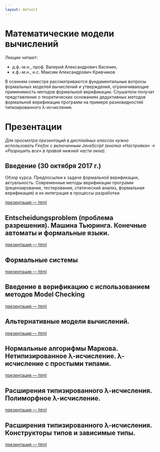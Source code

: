 ```yaml
---
layout: default
---
```


# Математические модели вычислений

Лекции читают:

-  д.ф.-м.н., проф. Валерий Александрович Васенин,
-  к.ф.-м.н., н.с. Максим Александрович Кривчиков

В осеннем семестре рассматриваются фундаментальные вопросы формальных моделей вычислений и утверждения, ограничивающие применимость методов формальной верификации. Слушатели получат представление о теоретических основаниях дедуктивных методов формальной верификации программ на примере разновидностей типизированного λ-исчисления.

<!-- # Список вопросов
Список вопросов к зачёту доступен по [ссылке](questions).

# Даты зачётов

- вторник, 27 декабря, 13:00-15:00, ауд. 13-20
- четверг, 29 декабря, 10:00–13:00, ауд. 13-08 (по расписанию зачёта по практикуму на ЭВМ группы 312) -->



<!-- # Опрос по итогам курса
После того, как вы получите зачёт / оценку, пройдите анонимный опрос по ссылке: [https://goo.gl/forms/g8zRZxAsILnILrnL2](https://goo.gl/forms/g8zRZxAsILnILrnL2) -->

# Презентации
*Для просмотра презентаций в дисплейных классах нужно использовать Firefox с включенным JavaScript (кнопка «Настройка» → «Разрешить все» в правой нижней части окна).*

## Введение (30 октября 2017 г.)
Обзор курса. Предпосылки к задаче формальной верификации, актуальность. Современные методы верификации программ (рецензирование, тестирование, статический анализ, формальная верификация) и их интеграция в процессы разработки.

[презентация — html](presentations/01-Introduction.html)

## Entscheidungsproblem (проблема разрешения). Машина Тьюринга. Конечные автоматы и формальные языки.

[презентация — html](presentations/02-Entscheidungsproblem.html)

## Формальные системы

[презентация — html](presentations/03-Logics.html)


## Введение в верификацию с использованием методов Model Checking

[презентация — html](presentations/04-Model-Checking.html)

## Альтернативные модели вычислений.

[презентация — html](presentations/05-Alternate-models.html)


## Нормальные алгорифмы Маркова. Нетипизированное λ-исчисление. λ-исчисление с простыми типами.

[презентация — html](presentations/06-Markov-Refal-Lambda-calculus.html)

## Расширения типизированного λ-исчисления. Полиморфное λ-исчисление.

[презентация — html](presentations/06-Lambda-cube.html)


## Расширения типизированного λ-исчисления. Конструкторы типов и зависимые типы.

[презентация — html](presentations/07-Dependent-types.html)
<!--
## Индуктивные и коиндуктивные типы. Работа в среде Coq.

[презентация — html](presentations/08-Coq.html)

## Альтернативные модели вычислений.

[презентация — html](presentations/09-Alternate-models.html)

## Гомотопическая теория типов.

[презентация — html](presentations/10-Homotopy-type-theory.html)

## Операторные схемы программ. Нормальные алгорифмы Маркова

[презентация — html](presentations/11-Ershov-Markov.html) -->